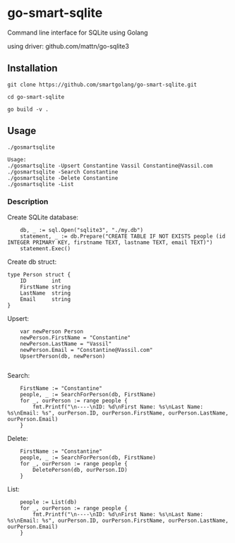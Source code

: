 # go-smart-sqlite

Command line interface for SQLite using Golang


using driver:
github.com/mattn/go-sqlite3

## Installation
```
git clone https://github.com/smartgolang/go-smart-sqlite.git

cd go-smart-sqlite

go build -v .
```


## Usage

```
./gosmartsqlite

Usage:
./gosmartsqlite -Upsert Constantine Vassil Constantine@Vassil.com 
./gosmartsqlite -Search Constantine 
./gosmartsqlite -Delete Constantine 
./gosmartsqlite -List

```

### Description

Create SQLite database:

```
	db, _ := sql.Open("sqlite3", "./my.db")
	statement, _ := db.Prepare("CREATE TABLE IF NOT EXISTS people (id INTEGER PRIMARY KEY, firstname TEXT, lastname TEXT, email TEXT)")
	statement.Exec()
```

Create db struct:
```
type Person struct {
	ID        int
	FirstName string
	LastName  string
	Email     string
}
```

Upsert:
```
	var newPerson Person
	newPerson.FirstName = "Constantine"
	newPerson.LastName = "Vassil"
	newPerson.Email = "Constantine@Vassil.com"
	UpsertPerson(db, newPerson)
          
```

Search:
```
	FirstName := "Constantine"
	people, _ := SearchForPerson(db, FirstName)
	for _, ourPerson := range people {
		fmt.Printf("\n----\nID: %d\nFirst Name: %s\nLast Name: %s\nEmail: %s", ourPerson.ID, ourPerson.FirstName, ourPerson.LastName, ourPerson.Email)
	}
```

Delete:
```
	FirstName := "Constantine"
	people, _ := SearchForPerson(db, FirstName)
	for _, ourPerson := range people {
		DeletePerson(db, ourPerson.ID)
	}
```

List:
```
	people := List(db)
	for _, ourPerson := range people {
		fmt.Printf("\n----\nID: %d\nFirst Name: %s\nLast Name: %s\nEmail: %s", ourPerson.ID, ourPerson.FirstName, ourPerson.LastName, ourPerson.Email)
	}
```

